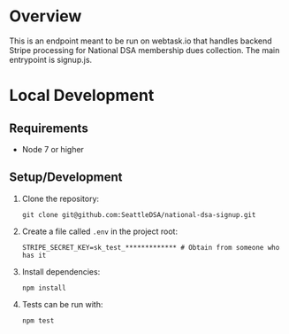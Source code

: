 # Overview

This is an endpoint meant to be run on webtask.io that handles backend Stripe processing for National DSA membership dues collection.  The main entrypoint is signup.js.

# Local Development

## Requirements
- Node 7 or higher


## Setup/Development
1. Clone the repository:
   ```
   git clone git@github.com:SeattleDSA/national-dsa-signup.git
   ```
2. Create a file called `.env` in the project root:
   ```
   STRIPE_SECRET_KEY=sk_test_************* # Obtain from someone who has it
   ```
3. Install dependencies:
   ```
   npm install
   ```
4. Tests can be run with:
   ```
   npm test
   ```